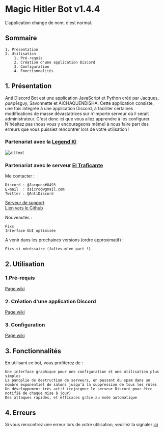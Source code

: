 # Magic Hitler Bot v1.4.4

L'application change de nom, c'est normal.

## Sommaire

    1. Présentation
    2. Utilisation
        1. Pré-requis
        2. Création d'une application Discord
        3. Configuration
        4. Fonctionnalités

## 1.  Présentation

Anti Discord Bot est une application JavaScript et Python créé par Jacques, ρυяρℓєgυу, Savonnette et
AICHAQUENDISHA. Cette application consiste, une fois intégrée à une application
Discord, à faciliter certaines modifications de masse dévastatrices sur n'importe serveur où il serait administrateur. C'est donc ici que vous allez apprendre à les
configurer. N'hésitez pas (nous vous y encourageons même) à nous faire part des erreurs que
vous puissiez rencontrer lors de votre utilisation !

### Partenariat avec la [ Legend KI ]( https://legend-ki.fr "Site officiel")
![alt text](https://github.com/JacqueSatan/Discord-bot/blob/v1.4.1/core/embed/banierelki.gif)

### Partenariat avec le serveur [ El Traficante ]( https://discord.gg/ZMWerE6 "Leur serveur" )

Me contacter :

    Discord : @Jacques#8493
    E-mail  : dsicrod@gmail.com
    Twitter : @AntiDiscord

[ Serveur de support ]( https://discord.gg/DhWJNC8 "Serveur de support" )<br />
[ Lien vers le Github ]( https://antidiscordbot.page.link/lastversion "Lien vers cette page" )

Nouveautés :

    Fixs
    Interface GUI optimisée

A venir dans les prochaines versions (ordre approximatif) :

    Fixs si nécéssaire (faîtes-m'en part !)

## 2. Utilisation

### 1.Pré-requis

[ Page wiki ]( https://github.com/JacqueSatan/Discord-bot/wiki/Pré-requis )

### 2. Création d'une application Discord

[ Page wiki ]( https://github.com/JacqueSatan/Discord-bot/wiki/Création-d'une-application-Discord )

### 3. Configuration

[ Page wiki ]( https://github.com/JacqueSatan/Discord-bot/wiki/Configuration )

## 3. Fonctionnalités

En utilisant ce bot, vous profiterez de :

    Une interface graphique pour une configuration et une utilisation plus simples
    La panoplie de destruction de serveurs, en passant du spam dans un nombre exponentiel de salons jusqu'à la suppression de tous les rôles
    Un développement très actif (rejoignez le serveur Discord pour être notifié de chaque mise à jour)
    Des attaques rapides, et efficaces grâce au mode automatique

## 4. Erreurs

Si vous rencontrez une erreur lors de votre utilisation, veuillez la signaler [ ici ]( https://github.com/JacqueSatan/Discord-Bot/issues )
